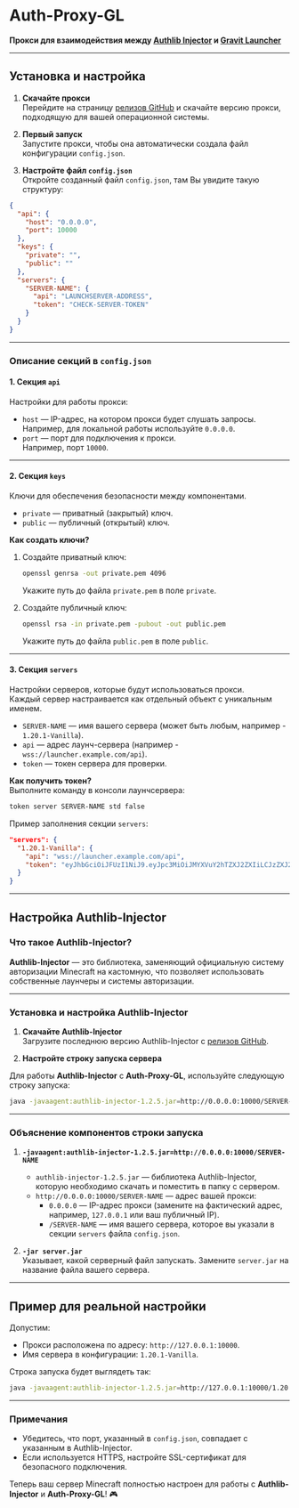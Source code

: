 # Auth-Proxy-GL

**Прокси для взаимодействия между [Authlib Injector](https://github.com/yushijinhun/authlib-injector/) и [Gravit Launcher](https://gravitlauncher.com/)**

---

## Установка и настройка

1. **Скачайте прокси**  
   Перейдите на страницу [релизов GitHub](https://github.com/IXLShizua/auth-proxy-gl/releases/latest) и скачайте версию прокси, подходящую для вашей операционной системы.

2. **Первый запуск**  
   Запустите прокси, чтобы она автоматически создала файл конфигурации `config.json`.

3. **Настройте файл `config.json`**  
   Откройте созданный файл `config.json`, там Вы увидите такую структуру:

```json
{
  "api": {
    "host": "0.0.0.0",
    "port": 10000
  },
  "keys": {
    "private": "",
    "public": ""
  },
  "servers": {
    "SERVER-NAME": {
      "api": "LAUNCHSERVER-ADDRESS",
      "token": "CHECK-SERVER-TOKEN"
    }
  }
}
```

---

### **Описание секций в `config.json`**

#### **1. Секция `api`**
Настройки для работы прокси:
- `host` — IP-адрес, на котором прокси будет слушать запросы.  
  Например, для локальной работы используйте `0.0.0.0`.
- `port` — порт для подключения к прокси.  
  Например, порт `10000`.

---

#### **2. Секция `keys`**
Ключи для обеспечения безопасности между компонентами.

- `private` — приватный (закрытый) ключ.
- `public` — публичный (открытый) ключ.

**Как создать ключи?**

1. Создайте приватный ключ:
   ```bash
   openssl genrsa -out private.pem 4096
   ```
   Укажите путь до файла `private.pem` в поле `private`.

2. Создайте публичный ключ:
   ```bash
   openssl rsa -in private.pem -pubout -out public.pem
   ```
   Укажите путь до файла `public.pem` в поле `public`.

---

#### **3. Секция `servers`**
Настройки серверов, которые будут использоваться прокси.  
Каждый сервер настраивается как отдельный объект с уникальным именем.

- `SERVER-NAME` — имя вашего сервера (может быть любым, например - `1.20.1-Vanilla`).
- `api` — адрес лаунч-сервера (например - `wss://launcher.example.com/api`).
- `token` — токен сервера для проверки.

**Как получить токен?**  
Выполните команду в консоли лаунчсервера:
```bash
token server SERVER-NAME std false
```

Пример заполнения секции `servers`:
```json
"servers": {
  "1.20.1-Vanilla": {
    "api": "wss://launcher.example.com/api",
    "token": "eyJhbGciOiJFUzI1NiJ9.eyJpc3MiOiJMYXVuY2hTZXJ2ZXIiLCJzZXJ2ZXJOYW1lIjoiZjIzNmU4MGYtZGE2MC00ZjZjLTlkYTgtMWVmNmZjYzU0Zjk2IiwiYXV0aElkIjoic3RkIiwidG9rZW5UeXBlIjoiY2hlY2tTZXJ2ZXIiLCJpc1B1YmxpYyI6ZmFsc2V9.sLnTi6LcLKtjB8eg7Zqa-M84zyEXowVOYvt7zThVtG-tqA3_8vpjqzYqqDV35w4mbqBhroQ7asl0ef9Z1GBilw"
  }
}
```

---

## Настройка Authlib-Injector

### Что такое Authlib-Injector?
**Authlib-Injector** — это библиотека, заменяющий официальную систему авторизации Minecraft на кастомную, что позволяет использовать собственные лаунчеры и системы авторизации.

---

### Установка и настройка Authlib-Injector

1. **Скачайте Authlib-Injector**  
   Загрузите последнюю версию Authlib-Injector с [релизов GitHub](https://github.com/yushijinhun/authlib-injector/releases/latest).

2. **Настройте строку запуска сервера**

Для работы **Authlib-Injector** с **Auth-Proxy-GL**, используйте следующую строку запуска:

```bash
java -javaagent:authlib-injector-1.2.5.jar=http://0.0.0.0:10000/SERVER-NAME -jar server.jar
```

---

### **Объяснение компонентов строки запуска**

1. **`-javaagent:authlib-injector-1.2.5.jar=http://0.0.0.0:10000/SERVER-NAME`**
    - `authlib-injector-1.2.5.jar` — библиотека Authlib-Injector, которую необходимо скачать и поместить в папку с сервером.
    - `http://0.0.0.0:10000/SERVER-NAME` — адрес вашей прокси:
        - `0.0.0.0` — IP-адрес прокси (замените на фактический адрес, например, `127.0.0.1` или ваш публичный IP).
        - `/SERVER-NAME` — имя вашего сервера, которое вы указали в секции `servers` файла `config.json`.

2. **`-jar server.jar`**  
   Указывает, какой серверный файл запускать. Замените `server.jar` на название файла вашего сервера.

---

## **Пример для реальной настройки**

Допустим:
- Прокси расположена по адресу: `http://127.0.0.1:10000`.
- Имя сервера в конфигурации: `1.20.1-Vanilla`.

Строка запуска будет выглядеть так:

```bash
java -javaagent:authlib-injector-1.2.5.jar=http://127.0.0.1:10000/1.20.1-Vanilla -jar server.jar
```

---

### Примечания

- Убедитесь, что порт, указанный в `config.json`, совпадает с указанным в Authlib-Injector.
- Если используется HTTPS, настройте SSL-сертификат для безопасного подключения.

Теперь ваш сервер Minecraft полностью настроен для работы с **Authlib-Injector** и **Auth-Proxy-GL**! 🎮